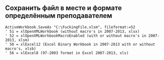 Сохранить файл в месте и формате определённым преподавателем
---
```VB.net
ActiveWorkbook.SaveAs "C:\FuckingFile.xlsm", fileformat:=52
' 51 = xlOpenXMLWorkbook (without macro's in 2007-2013, xlsx)
' 52 = xlOpenXMLWorkbookMacroEnabled (with or without macro's in 2007-2013, xlsm)
' 50 = xlExcel12 (Excel Binary Workbook in 2007-2013 with or without macro's, xlsb)
' 56 = xlExcel8 (97-2003 format in Excel 2007-2013, xls)
```

